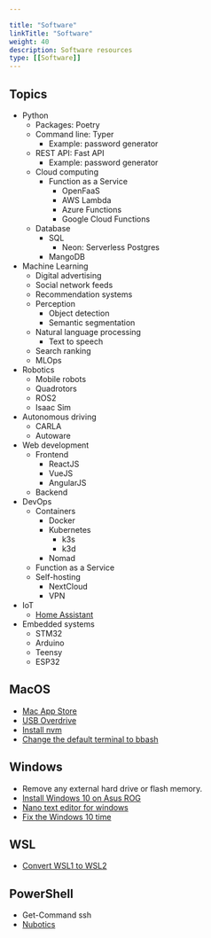 ```yaml
---

title: "Software"  
linkTitle: "Software"  
weight: 40  
description: Software resources
type: [[Software]]
---
```


## Topics

- Python
  - Packages: Poetry
  - Command line: Typer
    - Example: password generator
  - REST API: Fast API
    - Example: password generator
  - Cloud computing
    - Function as a Service
      - OpenFaaS
      - AWS Lambda
      - Azure Functions
      - Google Cloud Functions
  - Database
    - SQL
      - Neon: Serverless Postgres
    - MangoDB
- Machine Learning
  - Digital advertising
  - Social network feeds
  - Recommendation systems
  - Perception
    - Object detection
    - Semantic segmentation
  - Natural language processing
    - Text to speech
  - Search ranking
  - MLOps
- Robotics
  - Mobile robots
  - Quadrotors
  - ROS2
  - Isaac Sim
- Autonomous driving
  - CARLA
  - Autoware
- Web development
  - Frontend
    - ReactJS
    - VueJS
    - AngularJS
  - Backend
- DevOps
  - Containers
    - Docker
    - Kubernetes
      - k3s
      - k3d
    - Nomad
  - Function as a Service
  - Self-hosting
    - NextCloud
    - VPN
- IoT
  - [Home Assistant](https://www.home-assistant.io/)
- Embedded systems
  - STM32
  - Arduino
  - Teensy
  - ESP32

## MacOS

- [Mac App Store](http://macappstore.org/)
- [USB Overdrive](http://www.usboverdrive.com/)
- [Install nvm](https://nodesource.com/blog/installing-node-js-tutorial-using-nvm-on-mac-os-x-and-ubuntu/)
- [Change the default terminal to bbash](https://www.howtogeek.com/444596/how-to-change-the-default-shell-to-bash-in-macos-catalina/)

## Windows

- Remove any external hard drive or flash memory.
- [Install Windows 10 on Asus ROG](https://rog.asus.com/forum/showthread.php?76993-Guide-How-to-install-windows-8-8-1-10-The-proper-way-(UEFI-based-installation))
- [Nano text editor for windows](https://files.lhmouse.com/nano-win/)
- [Fix the Windows 10 time](https://technastic.com/fix-time-between-windows-10-and-ubuntu-in-dual-boot/)

## WSL

- [Convert WSL1 to WSL2](https://ericsysmin.com/2019/07/13/converting-wsl-1-operating-systems-to-wsl-2-on-windows/)

## PowerShell

- Get-Command ssh
- [Nubotics](https://www.nubotics.io/)

